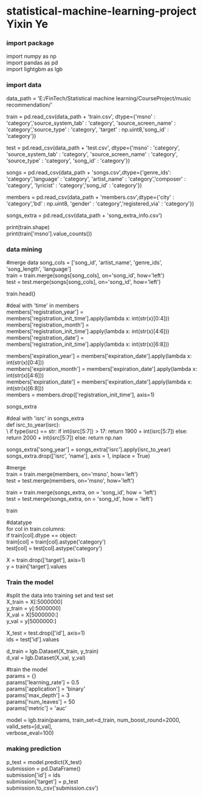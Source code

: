 # statistical-machine-learning-project  Yixin Ye

### import package
import numpy as np \
import pandas as pd \
import lightgbm as lgb 

### import data
data_path = 'E:/FinTech/Statistical machine learning/CourseProject/music recommendation/' 

train = pd.read_csv(data_path + 'train.csv', dtype={'msno' : 'category','source_system_tab' : 'category',
                                                    'source_screen_name' : 'category','source_type' : 'category',
                                                  'target' : np.uint8,'song_id' : 'category'}) 
                                                  
test = pd.read_csv(data_path + 'test.csv', dtype={'msno' : 'category', 'source_system_tab' : 'category',
                                                'source_screen_name' : 'category', 'source_type' : 'category',
                                                'song_id' : 'category'}) 
                                                
songs = pd.read_csv(data_path + 'songs.csv',dtype={'genre_ids': 'category','language' : 'category',
                                                  'artist_name' : 'category','composer' : 'category',
                                                  'lyricist' : 'category','song_id' : 'category'}) 
                                                  
members = pd.read_csv(data_path + 'members.csv',dtype={'city' : 'category','bd' : np.uint8,
                                                      'gender' : 'category','registered_via' : 'category'}) 
                                                      
songs_extra = pd.read_csv(data_path + 'song_extra_info.csv')

print(train.shape) \
print(train['msno'].value_counts())


### data mining
#merge data
song_cols = ['song_id', 'artist_name', 'genre_ids', 'song_length', 'language'] \
train = train.merge(songs[song_cols], on='song_id', how='left') \
test = test.merge(songs[song_cols], on='song_id', how='left') 

train.head()


#deal with 'time' in members \
members['registration_year'] = members['registration_init_time'].apply(lambda x: int(str(x)[0:4])) \
members['registration_month'] = members['registration_init_time'].apply(lambda x: int(str(x)[4:6])) \
members['registration_date'] = members['registration_init_time'].apply(lambda x: int(str(x)[6:8])) 

members['expiration_year'] = members['expiration_date'].apply(lambda x: int(str(x)[0:4])) \
members['expiration_month'] = members['expiration_date'].apply(lambda x: int(str(x)[4:6])) \
members['expiration_date'] = members['expiration_date'].apply(lambda x: int(str(x)[6:8]))  \
members = members.drop(['registration_init_time'], axis=1)

songs_extra

#deal with 'isrc' in songs_extra  \
def isrc_to_year(isrc):  \
\    if type(isrc) == str: 
        if int(isrc[5:7]) > 17: 
            return 1900 + int(isrc[5:7]) 
        else: 
            return 2000 + int(isrc[5:7]) 
    else: 
        return np.nan 
        
songs_extra['song_year'] = songs_extra['isrc'].apply(isrc_to_year) \
songs_extra.drop(['isrc', 'name'], axis = 1, inplace = True)

#merge \
train = train.merge(members, on='msno', how='left') \
test = test.merge(members, on='msno', how='left') 

train = train.merge(songs_extra, on = 'song_id', how = 'left') \
test = test.merge(songs_extra, on = 'song_id', how = 'left') 

train

#datatype \
for col in train.columns: \
    if train[col].dtype == object: \
        train[col] = train[col].astype('category') \
        test[col] = test[col].astype('category') 
        
X = train.drop(['target'], axis=1) \
y = train['target'].values

### Train the model
#split the data into training set and test set \
X_train = X[:5000000] \
y_train = y[:5000000] \
X_val = X[5000000:] \
y_val = y[5000000:]

X_test = test.drop(['id'], axis=1) \
ids = test['id'].values

d_train = lgb.Dataset(X_train, y_train) \
d_val = lgb.Dataset(X_val, y_val)

#train the model \
params = {} \
params['learning_rate'] = 0.5 \
params['application'] = 'binary' \
params['max_depth'] = 3 \
params['num_leaves'] = 50 \
params['metric'] = 'auc'

model = lgb.train(params, train_set=d_train, num_boost_round=2000, valid_sets=[d_val], \
verbose_eval=100)

### making prediction
p_test = model.predict(X_test) \
submission = pd.DataFrame() \
submission['id'] = ids \
submission['target'] = p_test \
submission.to_csv('submission.csv')
